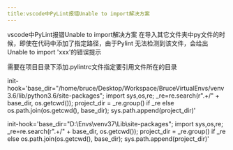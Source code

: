 ```yaml
---
title:vscode中PyLint报错Unable to import解决方案
---
```

vscode中PyLint报错Unable to import解决方案
在导入其它文件夹中py文件的时候，即使在代码中添加了指定路径，由于Pylint 无法检测到该文件，会给出Unable to import 'xxx'的错误提示

需要在项目目录下添加.pylintrc文件指定要引用文件所在的目录

init-hook='base_dir="/home/bruce/Desktop/Workspace/BruceVirtualEnvs/venv3.6/lib/python3.6/site-packages"; import sys,os,re; _re=re.search(r".+\/" + base_dir, os.getcwd()); project_dir = _re.group() if _re else os.path.join(os.getcwd(), base_dir); sys.path.append(project_dir)'

init-hook='base_dir="D:\Envs\venv37\Lib\site-packages"; import sys,os,re; _re=re.search(r".+\/" + base_dir, os.getcwd()); project_dir = _re.group() if _re else os.path.join(os.getcwd(), base_dir); sys.path.append(project_dir)'
